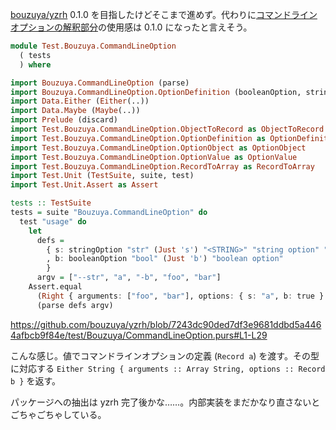 [bouzuya/yzrh][] 0.1.0 を目指したけどそこまで進めず。代わりに[コマンドラインオプションの解釈部分](
https://github.com/bouzuya/yzrh/blob/7243dc90ded7df3e9681ddbd5a4464afbcb9f84e/test/Bouzuya/CommandLineOption.purs)の使用感は 0.1.0 になったと言えそう。

```purescript
module Test.Bouzuya.CommandLineOption
  ( tests
  ) where

import Bouzuya.CommandLineOption (parse)
import Bouzuya.CommandLineOption.OptionDefinition (booleanOption, stringOption)
import Data.Either (Either(..))
import Data.Maybe (Maybe(..))
import Prelude (discard)
import Test.Bouzuya.CommandLineOption.ObjectToRecord as ObjectToRecord
import Test.Bouzuya.CommandLineOption.OptionDefinition as OptionDefinition
import Test.Bouzuya.CommandLineOption.OptionObject as OptionObject
import Test.Bouzuya.CommandLineOption.OptionValue as OptionValue
import Test.Bouzuya.CommandLineOption.RecordToArray as RecordToArray
import Test.Unit (TestSuite, suite, test)
import Test.Unit.Assert as Assert

tests :: TestSuite
tests = suite "Bouzuya.CommandLineOption" do
  test "usage" do
    let
      defs =
        { s: stringOption "str" (Just 's') "<STRING>" "string option" "default"
        , b: booleanOption "bool" (Just 'b') "boolean option"
        }
      argv = ["--str", "a", "-b", "foo", "bar"]
    Assert.equal
      (Right { arguments: ["foo", "bar"], options: { s: "a", b: true } })
      (parse defs argv)
```

https://github.com/bouzuya/yzrh/blob/7243dc90ded7df3e9681ddbd5a4464afbcb9f84e/test/Bouzuya/CommandLineOption.purs#L1-L29

こんな感じ。値でコマンドラインオプションの定義 (`Record a`) を渡す。その型に対応する `Either String { arguments :: Array String, options :: Record b }` を返す。

パッケージへの抽出は yzrh 完了後かな……。内部実装をまだかなり直さないとごちゃごちゃしている。

[bouzuya/yzrh]: https://github.com/bouzuya/yzrh
